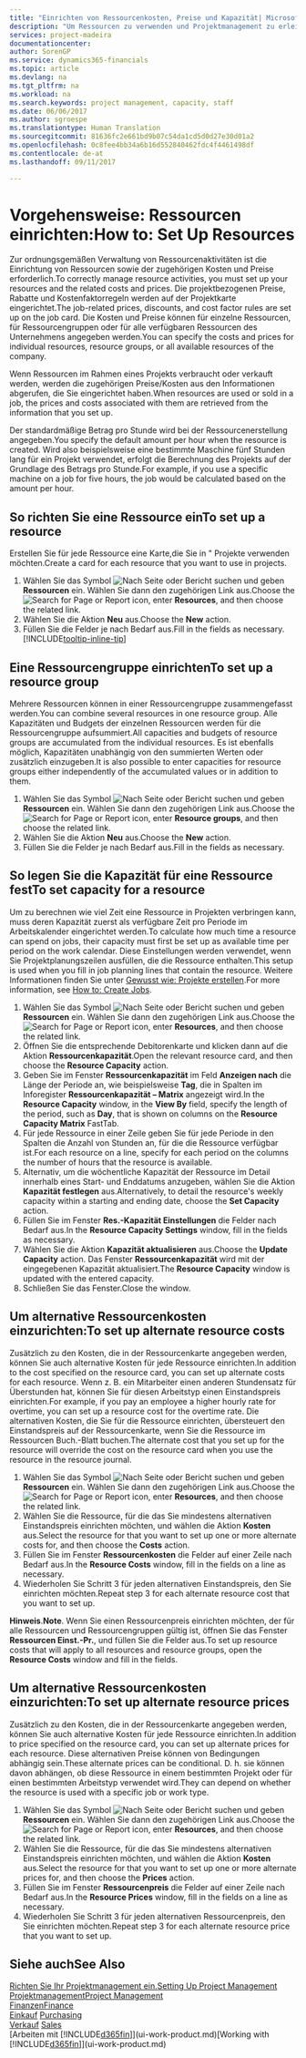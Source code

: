 ```yaml
---
title: "Einrichten von Ressourcenkosten, Preise und Kapazität| Microsoft Docs"
description: "Um Ressourcen zu verwenden und Projektmanagement zu erleichtern, können Sie Kosten und Preisen für einzelne Ressourcen oder Ressourcengruppen angeben und die die Ressourcenkapazität festlegen."
services: project-madeira
documentationcenter: 
author: SorenGP
ms.service: dynamics365-financials
ms.topic: article
ms.devlang: na
ms.tgt_pltfrm: na
ms.workload: na
ms.search.keywords: project management, capacity, staff
ms.date: 06/06/2017
ms.author: sgroespe
ms.translationtype: Human Translation
ms.sourcegitcommit: 81636fc2e661bd9b07c54da1cd5d0d27e30d01a2
ms.openlocfilehash: 0c8fee4bb34a6b16d552840462fdc4f4461498df
ms.contentlocale: de-at
ms.lasthandoff: 09/11/2017

---
```

# <a name="how-to-set-up-resources"></a><span data-ttu-id="afa67-103">Vorgehensweise: Ressourcen einrichten:</span><span class="sxs-lookup"><span data-stu-id="afa67-103">How to: Set Up Resources</span></span>
<span data-ttu-id="afa67-104">Zur ordnungsgemäßen Verwaltung von Ressourcenaktivitäten ist die Einrichtung von Ressourcen sowie der zugehörigen Kosten und Preise erforderlich.</span><span class="sxs-lookup"><span data-stu-id="afa67-104">To correctly manage resource activities, you must set up your resources and the related costs and prices.</span></span> <span data-ttu-id="afa67-105">Die projektbezogenen Preise, Rabatte und Kostenfaktorregeln werden auf der Projektkarte eingerichtet.</span><span class="sxs-lookup"><span data-stu-id="afa67-105">The job-related prices, discounts, and cost factor rules are set up on the job card.</span></span> <span data-ttu-id="afa67-106">Die Kosten und Preise können für einzelne Ressourcen, für Ressourcengruppen oder für alle verfügbaren Ressourcen des Unternehmens angegeben werden.</span><span class="sxs-lookup"><span data-stu-id="afa67-106">You can specify the costs and prices for individual resources, resource groups, or all available resources of the company.</span></span>

<span data-ttu-id="afa67-107">Wenn Ressourcen im Rahmen eines Projekts verbraucht oder verkauft werden, werden die zugehörigen Preise/Kosten aus den Informationen abgerufen, die Sie eingerichtet haben.</span><span class="sxs-lookup"><span data-stu-id="afa67-107">When resources are used or sold in a job, the prices and costs associated with them are retrieved from the information that you set up.</span></span>

<span data-ttu-id="afa67-108">Der standardmäßige Betrag pro Stunde wird bei der Ressourcenerstellung angegeben.</span><span class="sxs-lookup"><span data-stu-id="afa67-108">You specify the default amount per hour when the resource is created.</span></span> <span data-ttu-id="afa67-109">Wird also beispielsweise eine bestimmte Maschine fünf Stunden lang für ein Projekt verwendet, erfolgt die Berechnung des Projekts auf der Grundlage des Betrags pro Stunde.</span><span class="sxs-lookup"><span data-stu-id="afa67-109">For example, if you use a specific machine on a job for five hours, the job would be calculated based on the amount per hour.</span></span>

## <a name="to-set-up-a-resource"></a><span data-ttu-id="afa67-110">So richten Sie eine Ressource ein</span><span class="sxs-lookup"><span data-stu-id="afa67-110">To set up a resource</span></span>
<span data-ttu-id="afa67-111">Erstellen Sie für jede Ressource eine Karte,die Sie in " Projekte verwenden möchten.</span><span class="sxs-lookup"><span data-stu-id="afa67-111">Create a card for each resource that you want to use in projects.</span></span>

1. <span data-ttu-id="afa67-112">Wählen Sie das Symbol ![Nach Seite oder Bericht suchen](media/ui-search/search_small.png "Nach Seite oder Bericht suchen") und geben **Ressourcen** ein. Wählen Sie dann den zugehörigen Link aus.</span><span class="sxs-lookup"><span data-stu-id="afa67-112">Choose the ![Search for Page or Report](media/ui-search/search_small.png "Search for Page or Report icon") icon, enter **Resources**, and then choose the related link.</span></span>
2. <span data-ttu-id="afa67-113">Wählen Sie die Aktion **Neu** aus.</span><span class="sxs-lookup"><span data-stu-id="afa67-113">Choose the **New** action.</span></span>
3. <span data-ttu-id="afa67-114">Füllen Sie die Felder je nach Bedarf aus.</span><span class="sxs-lookup"><span data-stu-id="afa67-114">Fill in the fields as necessary.</span></span> [!INCLUDE[tooltip-inline-tip](includes/tooltip-inline-tip_md.md)]  

## <a name="to-set-up-a-resource-group"></a><span data-ttu-id="afa67-115">Eine Ressourcengruppe einrichten</span><span class="sxs-lookup"><span data-stu-id="afa67-115">To set up a resource group</span></span>
<span data-ttu-id="afa67-116">Mehrere Ressourcen können in einer Ressourcengruppe zusammengefasst werden.</span><span class="sxs-lookup"><span data-stu-id="afa67-116">You can combine several resources in one resource group.</span></span> <span data-ttu-id="afa67-117">Alle Kapazitäten und Budgets der einzelnen Ressourcen werden für die Ressourcengruppe aufsummiert.</span><span class="sxs-lookup"><span data-stu-id="afa67-117">All capacities and budgets of resource groups are accumulated from the individual resources.</span></span> <span data-ttu-id="afa67-118">Es ist ebenfalls möglich, Kapazitäten unabhängig von den summierten Werten oder zusätzlich einzugeben.</span><span class="sxs-lookup"><span data-stu-id="afa67-118">It is also possible to enter capacities for resource groups either independently of the accumulated values or in addition to them.</span></span>

1. <span data-ttu-id="afa67-119">Wählen Sie das Symbol ![Nach Seite oder Bericht suchen](media/ui-search/search_small.png "Nach Seite oder Bericht suchen") und geben **Ressourcen** ein. Wählen Sie dann den zugehörigen Link aus.</span><span class="sxs-lookup"><span data-stu-id="afa67-119">Choose the ![Search for Page or Report](media/ui-search/search_small.png "Search for Page or Report icon") icon, enter **Resource groups**, and then choose the related link.</span></span>
2. <span data-ttu-id="afa67-120">Wählen Sie die Aktion **Neu** aus.</span><span class="sxs-lookup"><span data-stu-id="afa67-120">Choose the **New** action.</span></span>
3. <span data-ttu-id="afa67-121">Füllen Sie die Felder je nach Bedarf aus.</span><span class="sxs-lookup"><span data-stu-id="afa67-121">Fill in the fields as necessary.</span></span>

## <a name="to-set-capacity-for-a-resource"></a><span data-ttu-id="afa67-122">So legen Sie die Kapazität für eine Ressource fest</span><span class="sxs-lookup"><span data-stu-id="afa67-122">To set capacity for a resource</span></span>
<span data-ttu-id="afa67-123">Um zu berechnen wie viel Zeit eine Ressource in Projekten verbringen kann, muss deren Kapazität zuerst als verfügbare Zeit pro Periode im Arbeitskalender eingerichtet werden.</span><span class="sxs-lookup"><span data-stu-id="afa67-123">To calculate how much time a resource can spend on jobs, their capacity must first be set up as available time per period on the work calendar.</span></span> <span data-ttu-id="afa67-124">Diese Einstellungen werden verwendet, wenn Sie Projektplanungszeilen ausfüllen, die die Ressource enthalten.</span><span class="sxs-lookup"><span data-stu-id="afa67-124">This setup is used when you fill in job planning lines that contain the resource.</span></span> <span data-ttu-id="afa67-125">Weitere Informationen finden Sie unter [Gewusst wie: Projekte erstellen](projects-how-create-jobs.md).</span><span class="sxs-lookup"><span data-stu-id="afa67-125">For more information, see [How to: Create Jobs](projects-how-create-jobs.md).</span></span>

1. <span data-ttu-id="afa67-126">Wählen Sie das Symbol ![Nach Seite oder Bericht suchen](media/ui-search/search_small.png "Nach Seite oder Bericht suchen") und geben **Ressourcen** ein. Wählen Sie dann den zugehörigen Link aus.</span><span class="sxs-lookup"><span data-stu-id="afa67-126">Choose the ![Search for Page or Report](media/ui-search/search_small.png "Search for Page or Report icon") icon, enter **Resources**, and then choose the related link.</span></span>
2. <span data-ttu-id="afa67-127">Öffnen Sie die entsprechende Debitorenkarte und klicken dann auf die Aktion **Ressourcenkapazität**.</span><span class="sxs-lookup"><span data-stu-id="afa67-127">Open the relevant resource card, and then choose the **Resource Capacity** action.</span></span>
3. <span data-ttu-id="afa67-128">Geben Sie im Fenster **Ressourcenkapazität** im Feld **Anzeigen nach** die Länge der Periode an, wie beispielsweise **Tag**, die in Spalten im Inforegister **Ressourcenkapazität – Matrix** angezeigt wird.</span><span class="sxs-lookup"><span data-stu-id="afa67-128">In the **Resource Capacity** window, in the **View By** field, specify the length of the period, such as **Day**, that is shown on columns on the **Resource Capacity Matrix** FastTab.</span></span>
4. <span data-ttu-id="afa67-129">Für jede Ressource in einer Zeile geben Sie für jede Periode in den Spalten die Anzahl von Stunden an, für die die Ressource verfügbar ist.</span><span class="sxs-lookup"><span data-stu-id="afa67-129">For each resource on a line, specify for each period on the columns the number of hours that the resource is available.</span></span>
5. <span data-ttu-id="afa67-130">Alternativ, um die wöchentliche Kapazität der Ressource im Detail innerhalb eines Start- und Enddatums anzugeben, wählen Sie die Aktion **Kapazität festlegen** aus.</span><span class="sxs-lookup"><span data-stu-id="afa67-130">Alternatively, to detail the resource's weekly capacity within a starting and ending date, choose the **Set Capacity** action.</span></span>
6. <span data-ttu-id="afa67-131">Füllen Sie im Fenster **Res.-Kapazität Einstellungen** die Felder nach Bedarf aus.</span><span class="sxs-lookup"><span data-stu-id="afa67-131">In the **Resource Capacity Settings** window, fill in the fields as necessary.</span></span>
7. <span data-ttu-id="afa67-132">Wählen Sie die Aktion **Kapazität aktualisieren** aus.</span><span class="sxs-lookup"><span data-stu-id="afa67-132">Choose the **Update Capacity** action.</span></span> <span data-ttu-id="afa67-133">Das Fenster **Ressourcenkapazität** wird mit der eingegebenen Kapazität aktualisiert.</span><span class="sxs-lookup"><span data-stu-id="afa67-133">The **Resource Capacity** window is updated with the entered capacity.</span></span>
8. <span data-ttu-id="afa67-134">Schließen Sie das Fenster.</span><span class="sxs-lookup"><span data-stu-id="afa67-134">Close the window.</span></span>

## <a name="to-set-up-alternate-resource-costs"></a><span data-ttu-id="afa67-135">Um alternative Ressourcenkosten einzurichten:</span><span class="sxs-lookup"><span data-stu-id="afa67-135">To set up alternate resource costs</span></span>
<span data-ttu-id="afa67-136">Zusätzlich zu den Kosten, die in der Ressourcenkarte angegeben werden, können Sie auch alternative Kosten für jede Ressource einrichten.</span><span class="sxs-lookup"><span data-stu-id="afa67-136">In addition to the cost specified on the resource card, you can set up alternate costs for each resource.</span></span> <span data-ttu-id="afa67-137">Wenn z. B. ein Mitarbeiter einen anderen Stundensatz für Überstunden hat, können Sie für diesen Arbeitstyp einen Einstandspreis einrichten.</span><span class="sxs-lookup"><span data-stu-id="afa67-137">For example, if you pay an employee a higher hourly rate for overtime, you can set up a resource cost for the overtime rate.</span></span> <span data-ttu-id="afa67-138">Die alternativen Kosten, die Sie für die Ressource einrichten, übersteuert den Einstandspreis auf der Ressourcenkarte, wenn Sie die Ressource im Ressourcen Buch.-Blatt buchen.</span><span class="sxs-lookup"><span data-stu-id="afa67-138">The alternate cost that you set up for the resource will override the cost on the resource card when you use the resource in the resource journal.</span></span>

1. <span data-ttu-id="afa67-139">Wählen Sie das Symbol ![Nach Seite oder Bericht suchen](media/ui-search/search_small.png "Nach Seite oder Bericht suchen") und geben **Ressourcen** ein. Wählen Sie dann den zugehörigen Link aus.</span><span class="sxs-lookup"><span data-stu-id="afa67-139">Choose the ![Search for Page or Report](media/ui-search/search_small.png "Search for Page or Report icon") icon, enter **Resources**, and then choose the related link.</span></span>  
2. <span data-ttu-id="afa67-140">Wählen Sie die Ressource, für die das Sie mindestens alternativen Einstandspreis einrichten möchten, und wählen die Aktion **Kosten** aus.</span><span class="sxs-lookup"><span data-stu-id="afa67-140">Select the resource for that you want to set up one or more alternate costs for, and then choose the **Costs** action.</span></span>  
3. <span data-ttu-id="afa67-141">Füllen Sie im Fenster **Ressourcenkosten** die Felder auf einer Zeile nach Bedarf aus.</span><span class="sxs-lookup"><span data-stu-id="afa67-141">In the **Resource Costs** window, fill in the fields on a line as necessary.</span></span>  
4. <span data-ttu-id="afa67-142">Wiederholen Sie Schritt 3 für jeden alternativen Einstandspreis, den Sie einrichten möchten.</span><span class="sxs-lookup"><span data-stu-id="afa67-142">Repeat step 3 for each alternate resource cost that you want to set up.</span></span>

<span data-ttu-id="afa67-143">**Hinweis**.</span><span class="sxs-lookup"><span data-stu-id="afa67-143">**Note**.</span></span> <span data-ttu-id="afa67-144">Wenn Sie einen Ressourcenpreis einrichten möchten, der für alle Ressourcen und Ressourcengruppen gültig ist, öffnen Sie das Fenster **Ressourcen Einst.-Pr.**, und füllen Sie die Felder aus.</span><span class="sxs-lookup"><span data-stu-id="afa67-144">To set up resource costs that will apply to all resources and resource groups, open the **Resource Costs** window and fill in the fields.</span></span>

## <a name="to-set-up-alternate-resource-prices"></a><span data-ttu-id="afa67-145">Um alternative Ressourcenkosten einzurichten:</span><span class="sxs-lookup"><span data-stu-id="afa67-145">To set up alternate resource prices</span></span>
<span data-ttu-id="afa67-146">Zusätzlich zu den Kosten, die in der Ressourcenkarte angegeben werden, können Sie auch alternative Kosten für jede Ressource einrichten.</span><span class="sxs-lookup"><span data-stu-id="afa67-146">In addition to price specified on the resource card, you can set up alternate prices for each resource.</span></span> <span data-ttu-id="afa67-147">Diese alternativen Preise können von Bedingungen abhängig sein.</span><span class="sxs-lookup"><span data-stu-id="afa67-147">These alternate prices can be conditional.</span></span> <span data-ttu-id="afa67-148">D. h. sie können davon abhängen, ob diese Ressource in einem bestimmten Projekt oder für einen bestimmten Arbeitstyp verwendet wird.</span><span class="sxs-lookup"><span data-stu-id="afa67-148">They can depend on whether the resource is used with a specific job or work type.</span></span>

1. <span data-ttu-id="afa67-149">Wählen Sie das Symbol ![Nach Seite oder Bericht suchen](media/ui-search/search_small.png "Nach Seite oder Bericht suchen") und geben **Ressourcen** ein. Wählen Sie dann den zugehörigen Link aus.</span><span class="sxs-lookup"><span data-stu-id="afa67-149">Choose the ![Search for Page or Report](media/ui-search/search_small.png "Search for Page or Report icon") icon, enter **Resources**, and then choose the related link.</span></span>
2. <span data-ttu-id="afa67-150">Wählen Sie die Ressource, für die das Sie mindestens alternativen Einstandspreis einrichten möchten, und wählen die Aktion **Kosten** aus.</span><span class="sxs-lookup"><span data-stu-id="afa67-150">Select the resource for that you want to set up one or more alternate prices for, and then choose the **Prices** action.</span></span>
3. <span data-ttu-id="afa67-151">Füllen Sie im Fenster **Ressourcenpreis** die Felder auf einer Zeile nach Bedarf aus.</span><span class="sxs-lookup"><span data-stu-id="afa67-151">In the **Resource Prices** window, fill in the fields on a line as necessary.</span></span>
4. <span data-ttu-id="afa67-152">Wiederholen Sie Schritt 3 für jeden alternativen Ressourcenpreis, den Sie einrichten möchten.</span><span class="sxs-lookup"><span data-stu-id="afa67-152">Repeat step 3 for each alternate resource price that you want to set up.</span></span>

## <a name="see-also"></a><span data-ttu-id="afa67-153">Siehe auch</span><span class="sxs-lookup"><span data-stu-id="afa67-153">See Also</span></span>
[<span data-ttu-id="afa67-154">Richten Sie Ihr Projektmanagement ein.</span><span class="sxs-lookup"><span data-stu-id="afa67-154">Setting Up Project Management</span></span>](projects-setup-projects.md)  
[<span data-ttu-id="afa67-155">Projektmanagement</span><span class="sxs-lookup"><span data-stu-id="afa67-155">Project Management</span></span>](projects-manage-projects.md)  
[<span data-ttu-id="afa67-156">Finanzen</span><span class="sxs-lookup"><span data-stu-id="afa67-156">Finance</span></span>](finance.md)  
<span data-ttu-id="afa67-157">[Einkauf](purchasing-manage-purchasing.md)       </span><span class="sxs-lookup"><span data-stu-id="afa67-157">[Purchasing](purchasing-manage-purchasing.md)       </span></span>  
<span data-ttu-id="afa67-158">[Verkauf](sales-manage-sales.md)    </span><span class="sxs-lookup"><span data-stu-id="afa67-158">[Sales](sales-manage-sales.md)    </span></span>  
<span data-ttu-id="afa67-159">[Arbeiten mit [!INCLUDE[d365fin](includes/d365fin_md.md)]](ui-work-product.md)</span><span class="sxs-lookup"><span data-stu-id="afa67-159">[Working with [!INCLUDE[d365fin](includes/d365fin_md.md)]](ui-work-product.md)</span></span>  

